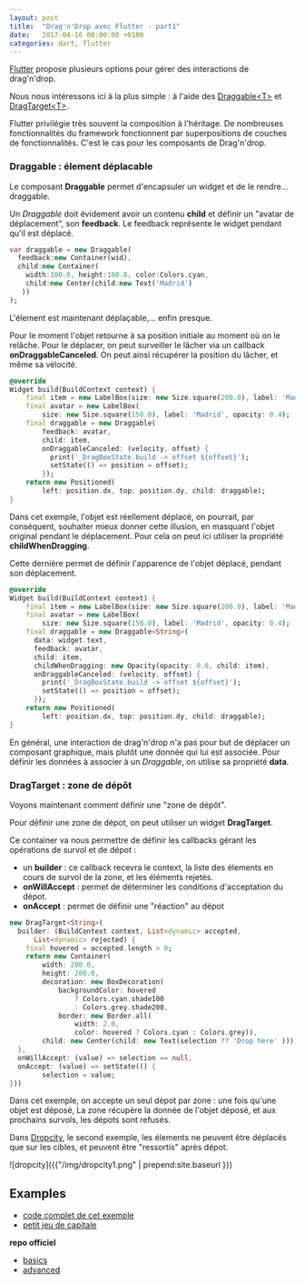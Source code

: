 ```yaml
---
layout: post
title:  "Drag'n'Drop avec Flutter - part1"
date:   2017-04-16 00:00:00 +0100
categories: dart, flutter
---
```


[Flutter](https://flutter.io) propose plusieurs options pour gérer des interactions de drag'n'drop.

Nous nous intéressons ici à la plus simple : à l'aide des [Draggable\<T\>](https://docs.flutter.io/flutter/widgets/Draggable-class.html) et [DragTarget\<T\>](https://docs.flutter.io/flutter/widgets/DragTarget-class.html). 

Flutter privilégie très souvent la composition à l'héritage. 
De nombreuses fonctionnalités du framework fonctionnent par superpositions de couches de fonctionnalités. 
C'est le cas pour les composants de Drag'n'drop. 

### Draggable<T> : élement déplacable

Le composant **Draggable** permet d'encapsuler un widget et de le rendre... draggable.

Un *Draggable* doit évidement avoir un contenu **child** et définir un "avatar de déplacement", son **feedback**.
Le feedback représente le widget pendant qu'il est déplacé.
 
```dart
var draggable = new Draggable(
  feedback:new Container(wid),
  child:new Container(
    width:100.0, height:100.0, color:Colors.cyan,
    child:new Center(child:new Text('Madrid')
   ))
);
```

L'élement est maintenant déplaçable,... enfin presque.

Pour le moment l'objet retourne à sa position initiale au moment où on le relâche. Pour le déplacer, on peut surveiller le lâcher via un callback **onDraggableCanceled**.
On peut ainsi récupérer la position du lâcher, et même sa vélocité.
 
```dart
@override
Widget build(BuildContext context) {
    final item = new LabelBox(size: new Size.square(200.0), label: 'Madrid');
    final avatar = new LabelBox(
        size: new Size.square(150.0), label: 'Madrid', opacity: 0.4);
    final draggable = new Draggable(
        feedback: avatar,
        child: item,
        onDraggableCanceled: (velocity, offset) {
          print('_DragBoxState.build -> offset ${offset}');
          setState(() => position = offset);
        });
    return new Positioned(
        left: position.dx, top: position.dy, child: draggable);
}
```

Dans cet exemple, l'objet est réellement déplacé, on pourrait, par conséquent, souhaiter mieux donner cette illusion, 
en masquant l'objet original pendant le déplacement. Pour cela on peut ici utiliser la propriété **childWhenDragging**.

Cette dernière permet de définir l'apparence de l'objet déplacé, pendant son déplacement.

```dart
@override
Widget build(BuildContext context) {
    final item = new LabelBox(size: new Size.square(200.0), label: 'Madrid');
    final avatar = new LabelBox(
        size: new Size.square(150.0), label: 'Madrid', opacity: 0.4);
    final draggable = new Draggable<String>(
      data: widget.text,
      feedback: avatar,
      child: item,
      childWhenDragging: new Opacity(opacity: 0.0, child: item),
      onDraggableCanceled: (velocity, offset) {
        print('_DragBoxState.build -> offset ${offset}');
        setState(() => position = offset);
      });
    return new Positioned(
        left: position.dx, top: position.dy, child: draggable);
}
```

En général, une interaction de drag'n'drop n'a pas pour but de déplacer un composant graphique, mais plutôt une donnée qui lui est associée.
Pour définir les données à associer à un *Draggable*, on utilise sa propriété **data**.

### DragTarget<T> : zone de dépôt

Voyons maintenant comment définir une "zone de dépôt".

Pour définir une zone de dépot, on peut utiliser un widget **DragTarget**. 

Ce container va nous permettre de définir les callbacks gérant les opérations de survol et de dépot :

- un **builder** : ce callback recevra le context, la liste des élements en cours de survol de la zone, et les éléments rejetés.
- **onWillAccept** : permet de déterminer les conditions d'acceptation du dépot.
- **onAccept** : permet de définir une "réaction" au dépot 

```dart
new DragTarget<String>(
  builder: (BuildContext context, List<dynamic> accepted,
      List<dynamic> rejected) {
    final hovered = accepted.length > 0;
    return new Container(
        width: 200.0,
        height: 200.0,
        decoration: new BoxDecoration(
            backgroundColor: hovered
                ? Colors.cyan.shade100
                : Colors.grey.shade200,
            border: new Border.all(
                width: 2.0,
                color: hovered ? Colors.cyan : Colors.grey)),
        child: new Center(child: new Text(selection ?? 'Drop here' )));
  },
  onWillAccept: (value) => selection == null,
  onAccept: (value) => setState(() {
        selection = value;
}))
```

Dans cet exemple, on accepte un seul dépot par zone : une fois qu'une objet est déposé,
La zone récupère la donnée de l'objet déposé, et aux prochains survols, les dépots sont refusés.

Dans [Dropcity](https://github.com/rxlabz/flutter_dropcity/blob/master/lib/main.dart), le second exemple,
les élements ne peuvent être déplacés que sur les cibles, et peuvent être "ressortis" après dépot.

![dropcity]({{"/img/dropcity1.png" | prepend:site.baseurl }})

## Examples

- [code complet de cet exemple](https://github.com/rxlabz/flutter_dropcity/blob/master/lib/drag_drop_basics.dart)
- [petit jeu de capitale](https://github.com/rxlabz/flutter_dropcity/blob/master/lib/main.dart)

**repo officiel**

- [basics](https://github.com/flutter/flutter/blob/master/dev/manual_tests/drag_and_drop.dart)  
- [advanced](https://github.com/flutter/flutter/blob/master/dev/manual_tests/material_arc.dart)
